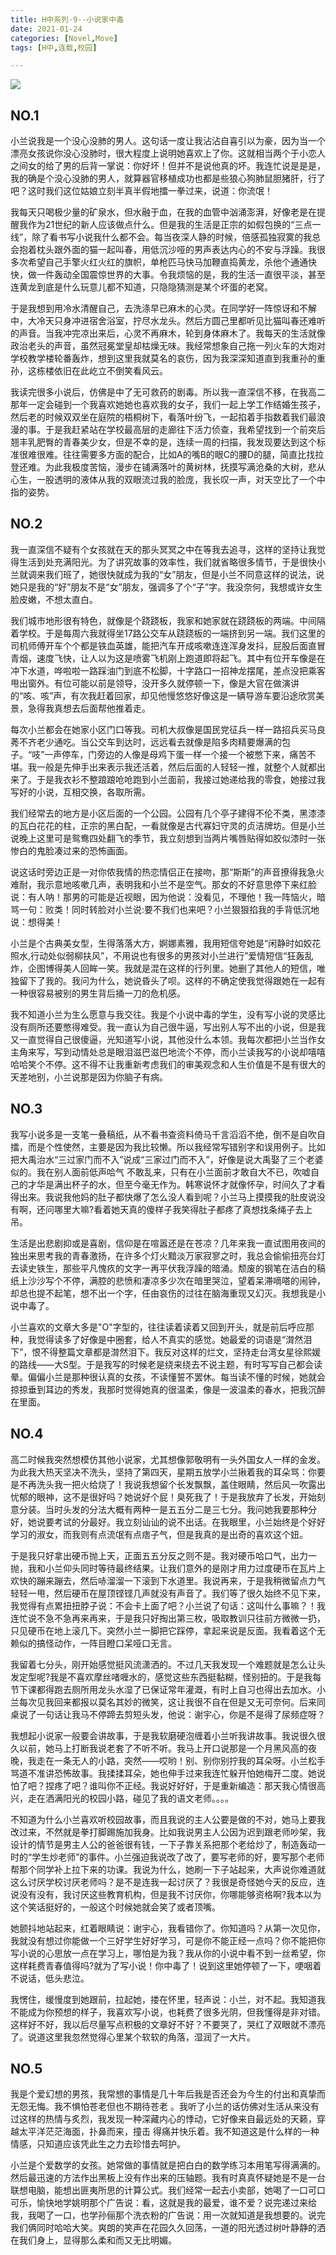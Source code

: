 ```yaml
---
title: H中系列·9--小说家中毒
date: 2021-01-24
categories: [Novel,Move]
tags: [H中,连载,校园]

---
```


![](https://cdn.jsdelivr.net/gh/mumozi/Figure_bed/img/64670588_p0.png)

## NO.1

小兰说我是一个没心没肺的男人。这句话一度让我沾沾自喜引以为豪，因为当一个漂亮女孩说你没心没肺时，很大程度上说明她喜欢上了你。这就相当两个于小恋人之间女的给了男的后背一掌说：你好坏！但并不是说他真的坏。我连忙说是是是，我的确是个没心没肺的男人，就算器官移植成功也都是些狼心狗肺鼠胆猪肝，行了吧？这时我们这位姑娘立刻半真半假地擂一拳过来，说道：你流氓！

我每天只喝极少量的矿泉水，但水融于血，在我的血管中汹涌澎湃，好像老是在提醒我作为21世纪的新人应该做点什么。但是我的生活是正宗的如假包换的“三点一线”，除了看书写小说我什么都不会。每当夜深人静的时候，倍感孤独寂寞的我总会抱着枕头跟外面的猫一起叫春，用低沉沙哑的男声表达内心的不安与浮躁。我很多次希望自己手擎火红火红的旗帜，单枪匹马快马加鞭直捣黄龙，杀他个通通快快，做一件轰动全国震惊世界的大事。令我烦恼的是，我的生活一直很平淡，甚至连黄龙到底是什么玩意儿都不知道，只隐隐猜测是某个坏蛋的老窝。

于是我想到用冷水清醒自己，去洗涤早已麻木的心灵。在同学好一阵惊讶和不解中，大冷天只身冲进宿舍浴室，拧尽水龙头。然后方圆己里都听见比猫叫春还难听的声音。当我冲完凉出来后，心灵不再麻木，轮到身体麻木了。我每天的生活就像政治老头的声音，虽然冠冕堂皇却枯燥无味。我经常想象自己拖一列火车的大炮对学校教学楼轮番轰炸，想到这里我就莫名的哀伤，因为我深深知道直到我重孙的重孙，这栋楼依旧在此屹立不倒笑看风云。

我读完很多小说后，仿佛是中了无可救药的剧毒。所以我一直深信不移，在我高二那年一定会碰到一个我喜欢她她也喜欢我的女子，我们一起上学工作结婚生孩子，然后老的时候双双坐在庭院的梧桐树下，看落叶纷飞，一起掐着手指数着我们最浪漫的事。于是我赶紧站在学校最高层的走廊往下活力侦查，我希望找到一个前突后翘丰乳肥臀的青春美少女，但是不幸的是，连续一周的扫描，我发现要达到这个标准很难很难。往往需要多方面的配合，比如A的嘴B的眼C的腰D的腿，简直比找拉登还难。为此我极度苦恼，漫步在铺满落叶的黄树林，抚摸写满沧桑的大树，悲从心生，一股透明的液体从我的双眼流过我的脸庞，我长叹一声，对天空比了一个中指的姿势。

## NO.2

我一直深信不疑有个女孩就在天的那头冥冥之中在等我去追寻，这样的坚持让我觉得生活到处充满阳光。为了讲究故事的效率性，我们就省略很多情节，于是很快小兰就调来我们班了，她很快就成为我的“女”朋友，但是小兰不同意这样的说法，说她只是我的“好”朋友不是“女”朋友，强调多了个“子”字。我没奈何，我想或许女生脸皮嫩，不想太直白。

我们城市地形很有特色，就像是个跷跷板，我家和她家就在跷跷板的两端。中间隔着学校。于是每周六我就得坐17路公交车从跷跷板的一端挤到另一端。我们这里的司机师傅开车个个都是铁血英雄，能把汽车开成咳嗽连连浑身发抖，屁股后面直冒青烟，速度飞快，让人以为这是喷雾飞机刚上跑道即将起飞。其中有位开车像是在冲下水道，哗啦啦一路踩油门到底不松脚，十字路口一招神龙摆尾，差点没把乘客甩出窗外。有位可能以前是领导，没开多久就停顿一下，像是大官在做演讲的“咳、咳”声，有次我赶着回家，却见他慢悠悠好像这是一辆导游车要沿途欣赏美景，急得我真想去后面帮他推着走。

每次小兰都会在她家小区门口等我。司机大叔像是国民党征兵一样一路招兵买马良莠不齐老少通吃。当公交车到达时，远远看去就像是陷多肉精要爆满的包子。“吱”一声停车，门旁边的人像是母鸡下蛋一样一个接一个被憋下来，痛苦不堪。我一般是先伸手出来表示我还活着，然后后面的人轻轻一推，就整个人就都出来了。于是我衣衫不整踉踉呛呛跑到小兰面前，我接过她递给我的零食，她接过我写好的小说，互相交换，各取所需。

我们经常去的地方是小区后面的一个公园。公园有几个亭子建得不伦不类，黑漆漆的瓦白花花的柱，正宗的黑白配，一看就像是古代寡妇守灵的贞洁牌坊。但是小兰说晚上这里可是鸳鸯四处翻飞的季节，我立刻想到当两片嘴唇贴得如胶似漆时一张惨白的鬼脸凑过来的恐怖画面。

说这话时旁边正是一对你侬我情的热恋情侣正在接吻，那“斯斯”的声音撩得我急火难耐，我示意地咳嗽几声，表明我和小兰不是空气。那女的不好意思停下来红脸说：有人呐！那男的可能是近视眼，因为他说：没看见，不理他！我一阵恼火，暗骂一句：败类！同时转脸对小兰说:要不我们也来吧？小兰狠狠掐我的手背低沉地说：想得美！

小兰是个古典美女型，生得落落大方，婀娜素雅，我用短信夸她是“闲静时如姣花照水,行动处似弱柳扶风”，不用说也有很多的男孩对小兰进行”爱情短信“狂轰乱炸，企图博得美人回眸一笑。我就是混在这样的行列里。她删了其他人的短信，唯独留下了我的。我问为什么，她说昏头了呗。这样的不确定使我觉得跟她在一起有一种很容易被别的男生背后捅一刀的危机感。

我不知道小兰为生么愿意与我交往。我是个小说中毒的学生，没有写小说的灵感比没有厕所还要憋得难受。我一直认为自己很牛逼，写出别人写不出的小说，但是我又一直觉得自己很傻逼，光知道写小说，其他没什么本领。我每次都把小兰当作女主角来写，写到动情处总是眼泪滋巴滋巴地流个不停，而小兰读我写的小说却嘻嘻哈哈笑个不停。这不得不让我重新考虑我们的审美观念和人生价值是不是有很大的天差地别，小兰说那是因为你脑子有病。

## NO.3

我写小说多是一支笔一叠稿纸，从不看书查资料倚马千言滔滔不绝，倒不是自吹自擂，而是个性使然，主要是因为我比较懒。所以我经常写错别字和误用例子。比如把大禹治水“三过家门而不入”说成“三家过门而不入”，好像是说大禹娶了三个老婆似的。我在别人面前低声哈气 不敢乱来，只有在小兰面前才敢自大不已，吹嘘自己的才华是满出杯子的水，但至今毫无作为。韩寒说怀才就像怀孕，时间久了才看得出来。我说我他妈的肚子都快爆了怎么没人看到呢？小兰马上摸摸我的肚皮说没有啊，还问哪里大嘛?看着她天真的傻样子我笑得肚子都疼了真想找条绳子去上吊。

生活是出悲剧抑或是喜剧，信仰是在喧嚣还是在苍凉？几年来我一直试图用夜间的独出来思考我的青春激扬，在许多个灯火黯淡万家寂寥之时，我总会偷偷扭亮台灯去读史铁生，那些平凡愧疚的文字一再平伏我浮躁的暗涌。颓废的钢笔在洁白的稿纸上沙沙写个不停，满腔的悲愤和凄凉多少次在暗里哭泣，望着呆滞嘀嗒的闹钟，却总也提不起笔，想不出一个字，任由哀伤的过往在脑海重现又幻灭。我想我是小说中毒了。

小兰喜欢的文章大多是"O"字型的，往往读着读着又回到开头，就是前后呼应那种，我觉得读多了好像是中圈套，给人不真实的感觉。她最爱的词语是“潸然泪下”，恨不得整篇文章都是潸然泪下。我反对这样的烂文，坚持走台湾女星徐熙媛的路线——大S型。于是我写的时候老是绕来绕去不说主题，有时写写自己都会读晕。偏偏小兰是那种很认真的女孩，不读懂誓不罢休。每当读不懂的时候，她就会掠掠垂到耳边的秀发，我那时觉得她真的很温柔，像是一波温柔的春水，把我沉醉在里面。

## NO.4

高二时候我突然想模仿其他小说家，尤其想像郭敬明有一头外国女人一样的金发。为此我大热天坚决不洗头，坚持了第四天，星期五放学小兰揪着我的耳朵骂：你要是不再洗头我一把火给烧了！我说我想留个长发飘飘，盖住眼睛，然后风一吹露出忧郁的眼神，这不是很好吗？她说好个屁！臭死我了！于是我放弃了长发，开始刻意分装。当时头发的分法大概有两种一是五五分二是三七分。我问她我要那种分好，她说要考试的分最好。我立刻讪讪的说不出话。在我眼里，小兰始终是个好好学习的淑女，而我则有点流氓有点痞子气，但是我真的是出奇的喜欢这个妞。

于是我只好拿出硬币抛上天，正面五五分反之则不是。我对硬币哈口气，出力一抛，我和小兰仰头同时等待最终结果。让我们意外的是刚才用力过度硬币在瓦片上欢快的蹦来蹦去，然后哧溜溜一下滚到下水道里。我说再来，于是我稍微留点力气轻轻一甩，然后硬币在屋顶铿铿几声就没有声音了。我们等了很久始终不见下来，我觉得有点累扭扭脖子说：不会卡上面了吧？小兰说了句话：这叫什么事嘛？！我连忙说不急不急再来再来，于是我只好掏出第三枚，吸取教训只往前方微微一扔，只见硬币在地上滚几下。突然小兰一脚把它踩停，拿起来说是反面。我看着这个无赖似的搞怪动作，一阵目瞪口呆哑口无言。

我留着七分头，刚开始感觉挺风流潇洒的。不过几天我发现一个难题就是怎么让头发定型呢?我是不喜欢摩丝啫喱水的，感觉这些东西挺黏糊，怪别扭的。于是我每节下课都得跑去厕所用龙头水湿了已保证常年灌溉，有时上自习也得出去加水。小兰每次见我回来都报以莫名其妙的微笑，这让我很不自在但是又无可奈何。后来同桌说了一句话让我马不停蹄去剪短头发，他说：谢宇心，你是不是得了尿频症呀？

我想起小说家一般要会讲故事，于是我软磨硬泡缠着小兰听我讲故事。我说很久很久以前，她马上打断我说老套了不听不听。我马上开口说那是一个月黑风高的夜晚，我走在一条无人的小路，突然——哎哟！别、别你别拧我的耳朵呀。小兰松手骂道不准讲恐怖故事。我揉揉耳朵，她也伸手过来我连忙躲开怕她梅开二度。她说怕了吧？捏疼了吧？谁叫你不正经。我说好好好，于是重新编造：那天我心情很高兴，走在洒满阳光的校园小路，碰见了我的语文老师。。。。

不知道为什么小兰喜欢听校园故事，而且我说的主人公要是做的不对，她马上要我改过来，不然就是拳打脚踢施加我身。比如我说男主人公因为迟到跟老师吵架，我设计的情节是男主人公的爸爸很有钱，一下子靠关系把那个老给炒了，制造轰动一时的“学生炒老师”的事件。小兰强迫我说改了改了，要写老师的好，要写那个老师帮那个同学补上拉下来的功课。我说为什么，她刷一下子站起来，大声说你难道就这么讨厌学校讨厌老师吗？是不是连我一起讨厌了？我很是奇怪她今天的反应，连说没有没有，我讨厌这些教育机构，但是我不讨厌你，你哪能够资格啊?我本以为这个笑话挺好的，一般这个时候她就会笑了或者顶嘴。

她颤抖地站起来，红着眼睛说：谢宇心，我看错你了。你知道吗？从第一次见你，我就没有想过你能做一个三好学生好好学习，可是你不能正经一点吗？你不能把你写小说的心思放一点在学习上，哪怕是为我？我从你的小说中看不到一丝希望，你这样耗费青春值得吗?就为了写小说！你中毒了！说到这里她停顿了一下，哽咽着不说话，低头悲泣。

我愣住，缓慢度到她跟前，拉起她，搂在怀里，轻声说：小兰，对不起。我知道我不能成为你预想的样子，我喜欢写小说，也耗费了很多光阴，但我懂得是非对错。这样好不好，我以后尽量写点积极的文章好不好？不要哭了，哭红了双眼就不漂亮了。说道这里我忽然觉得心里某个软软的角落，湿润了一大片。

## NO.5

我是个爱幻想的男孩，我常想的事情是几十年后我是否还会为今生的付出和真挚而无怨无悔。我不惧怕苍老但也不期待苍老 。我听了小兰的话仿佛对生活从来没有过这样的热情与炙烈，我发现一种深藏内心的悸动，它好像来自最远处的天籁，穿越太平洋茫茫海面，扑鼻而来，撞击 得痛并快乐着。我不知道这是什么样的一种情感，只知道应该凭此生之力去珍惜去呵护。

小兰是个爱数学的女孩。她常做的事情就是把白白的数学练习本用笔写得满满的。然后最迅速的方法作出黑板上没有作出来的压轴题。我有时真真怀疑她是不是一台联想电脑，能想出匪夷所思的计算公式。我们经常一起去小卖部，她喝了一口可口可乐，愉快地学姚明那个广告说：看，这就是我的最爱，谁不爱？说完递过来给我，我喝了一口，也学孙俪那个洗衣粉的广告说：用一次就知道是我想要的。说完我们俩同时哈哈大笑。爽朗的笑声在花园久久回荡，一道的阳光透过树叶静静的洒在我们身上，显得那么柔和而又无比明媚。